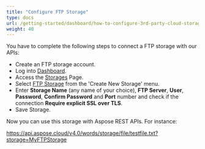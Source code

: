 ```yaml
---
title: "Configure FTP Storage"
type: docs
url: /getting-started/dashboard/how-to-configure-3rd-party-cloud-storages/configure-ftp-storage/
weight: 40
---
```


You have to complete the following steps to connect a FTP storage with our APIs:

* Create an FTP storage account.
* Log into [Dashboard](https://dashboard.groupdocs.cloud).
* Access the [Storages](https://dashboard.groupdocs.cloud/storages) Page.
* Select [FTP Storage](https://dashboard.groupdocs.cloud/storages/ftp/create) from the 'Create New Storage' menu.
* Enter **Storage Name** (any name of your choice), **FTP Server**, **User**, **Password**, **Confirm Password** and **Port** number and check if the connection **Require explicit SSL over TLS**.
* Save Storage.

Now you can use this storage with Aspose REST APIs. For instance:

https://api.aspose.cloud/v4.0/words/storage/file/testfile.txt?storage=MyFTPStorage
